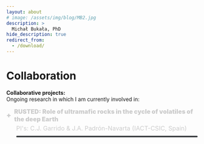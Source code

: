 ```yaml
---
layout: about
# image: /assets/img/blog/MB2.jpg
description: >
  Michał Bukała, PhD
hide_description: true
redirect_from:
  - /download/
---
```

# Collaboration        
<b> Collaborative projects: </b><br>
Ongoing research in which I am currently involved in:<br>


<html lang="pl">
<head>
  <meta charset="UTF-8">
  <title>Projekty Naukowe</title>
  <style>
    :root {
      --accent-color: rgb(79,177,186);
    }

    body {
      background-color: #2a2d2f;
      color: #cccccc;
      font-family: Arial, sans-serif;
      font-size: 1rem;
      line-height: 1.75;
      padding: 20px;
    }

    .project {
      margin-bottom: 25px;
    }

    .project-title {
      cursor: pointer;
      color: #cccccc;
      text-decoration: none;
      display: flex;
      align-items: center;
      gap: 8px;
      font-weight: 900; /* heading weight */
      font-size: 1rem;
    }

    .project-title:hover {
      text-decoration: underline;
      text-decoration-color: var(--accent-color);
    }

    .icon {
      font-size: 18px;
      transition: transform 0.3s ease;
    }

    .icon.rotate {
      transform: rotate(45deg);
    }

    .project-pis {
      margin: 4px 0 10px 26px;
      font-weight: 400;
      color: #cccccc;
      font-size: 1rem;
    }

    .toggle-content {
    max-height: 0;
    overflow: hidden;
    transition: max-height 0.4s ease;
    margin-left: 26px;
    font-weight: 400;
    font-size: 1rem;
    background-color: #393d40; 
    padding: 2px;
    border-radius: 2px;
    }


    .toggle-content.show {
      max-height: 600px;
    }

    a {
      color: var(--accent-color);
      text-decoration: none;
    }

    a:hover {
      text-decoration: underline;
    }
  </style>
</head>
<body>

  <!-- Projekt 1 -->
  <div class="project">
    <div class="project-title" onclick="toggleDetails('p1')">
      <span id="icon-p1" class="icon">+</span>
      <span>
        RUSTED: Role of ultramafic rocks in the cycle of volatiles of the deep Earth
      </span>
    </div>
    <div class="project-pis">
      PI's: C.J. Garrido & J.A. Padrón-Navarta (IACT-CSIC, Spain)
    </div>
    <div id="details-p1" class="toggle-content">
      <div>
        The RUSTED project aims to enhance our understanding of the role of ultramafic rocks in the deep cycling of two key volatile elements: sulfur and carbon. <b><i>My work focuses on studying the intrinsic redox conditions and sulfur mobility during high-pressure serpentinite devolatilization</i></b>. In particular, I integrate electron backscatter diffraction (EBSD) with advanced thermodynamic modeling to investigate a novel mechanism of carbon retention during high-pressure deserpentinization and the interaction of serpentinites with reduced COHS fluids.<br><br>

        I presented these results during an invited talk at 
        <a href="https://meetingorganizer.copernicus.org/EGU24/EGU24-12237.html" style="color: rgb(38,139,210); text-decoration: none;"> <b> EGU 2024 </b></a>

        <br><br>
        
        Project nr: PID2022-136471N-B-C21 & C22 Funded by: MICIN/ AEI/10.13039/501100011033 and FEDER program; Spain
      </div>
    </div>
  </div>

  <!-- Projekt 2 -->
  <div class="project">
    <div class="project-title" onclick="toggleDetails('p4')">
      <span id="icon-p4" class="icon">+</span>
      <span>
        GarNeat: Exploring shock metamorphic microstructures in garnets
      </span>
    </div>
    <div class="project-pis">
      PI: K. Gajewska (Lund University, Sweden)
    </div>
    <div id="details-p4" class="toggle-content">
      <div>
      The GarNeat project aim to characterize features observed in naturally and experimentally shocked (subjected to meteoritic impact events) garnets by integrating electron backscatter diffraction (EBSD) data with computational analyses of fracture networks that will allow to re-evaluate shock-induced fracturing that has already been shown in few previous studies.
      <b><i>My work here focuses on developing a python-based tool for qualitative analyses of fracture networks.</i></b><br><br>

      Project motto:<br>
        PL: "Anektuję tego pieruna" <br>
        ENG: "I hereby claim this bolt of fury"
      </div>
    </div>
  </div>

  <!-- Projekt 3 -->
  <div class="project">
    <div class="project-title" onclick="toggleDetails('p2')">
      <span id="icon-p2" class="icon">+</span>
      <span>
        Advancing in-situ white mica <sup>40</sup>Ar/<sup>39</sup>Ar and Rb-Sr geochronology as tools to resolve tectonic processes
      </span>
    </div>
    <div class="project-pis">
      PI: C.J. Barnes (IGS-PAS, Poland)
    </div>
    <div id="details-p2" class="toggle-content">
      <div>
        Project nr: <a href="https://projekty.ncn.gov.pl/en/index.php?projekt_id=511414">2021/40/C/ST10/00264</a> Funded by: NCN - National Science Centre Poland
      </div>
    </div>
  </div>

  <!-- Projekt 4 -->
  <div class="project">
    <div class="project-title" onclick="toggleDetails('p3')">
      <span id="icon-p3" class="icon">+</span>
      <span>
        Closure of the Alpine Tethys Ocean recorded in the Pieniny Klippen Belt of the Western Carpathians
      </span>
    </div>
    <div class="project-pis">
      PI: J. Majka (AGH University of Krakow, Poland)
    </div>
    <div id="details-p3" class="toggle-content">
      <div>
        The main themes of the research project includes (1) geophysical imaging of the deep crust and shallow mantle within and across the Western Carpathians; (2) documenting remnants of the Alpine Tethys and establishing time constraints for the formation of the suture zone; and (3) formulation of a new evolutionary model of Variscan crystalline basement, disappearance of the Alpine Tethys Ocean and build-up of the Western Carpathians.<br><br>

        <b><i>My work here focuses on understanding the juxtapisition of Variscan crystalline basement and its Alpine reactivation using the integrating electron backscatter diffraction (EBSD), thermodynamic modelling and <sup>40</sup>Ar/<sup>39</sup>Ar and Rb-Sr geochronology.</i></b><br><br>

        Project nr: <a href="https://projekty.ncn.gov.pl/en/index.php?projekt_id=540940">2021/43/B/ST10/02312</a> Funded by: NCN - National Science Centre Poland
      </div>
    </div>
  </div>



  <script>
    function toggleDetails(id) {
      const details = document.getElementById("details-" + id);
      const icon = document.getElementById("icon-" + id);

      details.classList.toggle("show");
      icon.classList.toggle("rotate");
    }
  </script>

</body>
</html>


